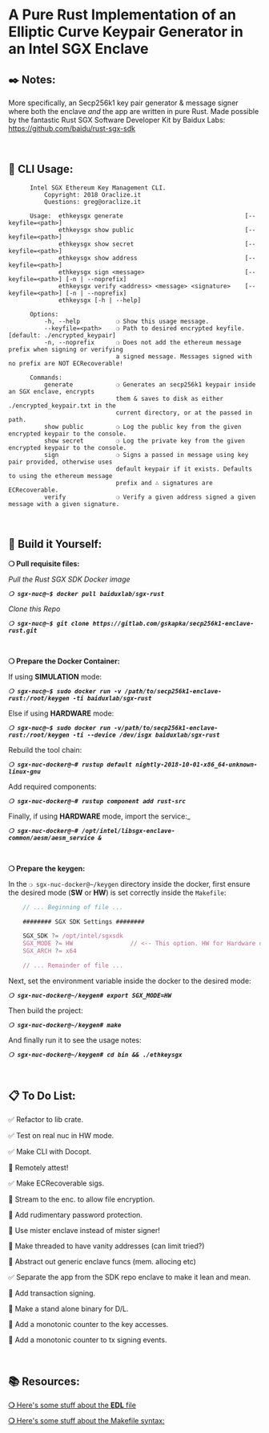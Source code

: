 # __A Pure Rust Implementation of an Elliptic Curve Keypair Generator in an Intel SGX Enclave__

## __:black_nib: Notes:__

More specifically, an Secp256k1 key pair generator & message signer where both the enclave _and_ the app are written in pure Rust. Made possible by the fantastic Rust SGX Software Developer Kit by Baidux Labs:
https://github.com/baidu/rust-sgx-sdk

&nbsp;

## __:page_with_curl: CLI Usage:__

<!-- Can I link to the actual usage file here so it updates on changes? -->

```
      Intel SGX Ethereum Key Management CLI.
          Copyright: 2018 Oraclize.it
          Questions: greg@oraclize.it

      Usage:  ethkeysgx generate                                  [--keyfile=<path>]
              ethkeysgx show public                               [--keyfile=<path>]
              ethkeysgx show secret                               [--keyfile=<path>]
              ethkeysgx show address                              [--keyfile=<path>] 
              ethkeysgx sign <message>                            [--keyfile=<path>] [-n | --noprefix]
              ethkeysgx verify <address> <message> <signature>    [--keyfile=<path>] [-n | --noprefix]
              ethkeysgx [-h | --help]

      Options:
          -h, --help          ❍ Show this usage message.
          --keyfile=<path>    ❍ Path to desired encrypted keyfile. [default: ./encrypted_keypair]
          -n, --noprefix      ❍ Does not add the ethereum message prefix when signing or verifying 
                              a signed message. Messages signed with no prefix are NOT ECRecoverable!

      Commands:
          generate            ❍ Generates an secp256k1 keypair inside an SGX enclave, encrypts
                              them & saves to disk as either ./encrypted_keypair.txt in the
                              current directory, or at the passed in path.
          show public         ❍ Log the public key from the given encrypted keypair to the console.
          show secret         ❍ Log the private key from the given encrypted keypair to the console.
          sign                ❍ Signs a passed in message using key pair provided, otherwise uses
                              default keypair if it exists. Defaults to using the ethereum message
                              prefix and ∴ signatures are ECRecoverable.
          verify              ❍ Verify a given address signed a given message with a given signature.
```

&nbsp;

## __:wrench: Build it Yourself:__


__❍ Pull requisite files:__

_Pull the Rust SGX SDK Docker image_

_**`❍ sgx-nuc@~$ docker pull baiduxlab/sgx-rust`**_

_Clone this Repo_

_**`❍ sgx-nuc@~$ git clone https://gitlab.com/gskapka/secp256k1-enclave-rust.git`**_

&nbsp;

__**❍ Prepare the Docker Container:**__

If using __SIMULATION__ mode:

_**`❍ sgx-nuc@~$ sudo docker run -v /path/to/secp256k1-enclave-rust:/root/keygen -ti baiduxlab/sgx-rust`**_

Else if using __HARDWARE__ mode:

_**`❍ sgx-nuc@~$ sudo docker run -v/path/to/secp256k1-enclave-rust:/root/keygen -ti --device /dev/isgx baiduxlab/sgx-rust`**_

Rebuild the tool chain:

_**`❍ sgx-nuc-docker@~# rustup default nightly-2018-10-01-x86_64-unknown-linux-gnu`**_

Add required components:

_**`❍ sgx-nuc-docker@~# rustup component add rust-src`**_

Finally, if using __HARDWARE__ mode, import the service:_

_**`❍ sgx-nuc-docker@~# /opt/intel/libsgx-enclave-common/aesm/aesm_service &`**_

&nbsp;

__❍ Prepare the keygen:__

In the `❍ sgx-nuc-docker@~/keygen` directory inside the docker, first ensure the desired mode (__SW__ or __HW__) is set correctly inside the `Makefile`:

```javascript
    // ... Beginning of file ...

    ######## SGX SDK Settings ########

    SGX_SDK ?= /opt/intel/sgxsdk
    SGX_MODE ?= HW                // <-- This option. HW for Hardware or SW for software.
    SGX_ARCH ?= x64

    // ... Remainder of file ...
```

Next, set the environment variable inside the docker to the desired mode:

_**`❍ sgx-nuc-docker@~/keygen# export SGX_MODE=HW`**_

Then build the project:

_**`❍ sgx-nuc-docker@~/keygen# make`**_

And finally run it to see the usage notes:

_**`❍ sgx-nuc-docker@~/keygen# cd bin && ./ethkeysgx`**_

&nbsp;

## __:clipboard: To Do List:__

:white_check_mark: Refactor to lib crate.

:white_check_mark: Test on real nuc in HW mode.

:white_check_mark: Make CLI with Docopt.

:black_square_button: Remotely attest!

:white_check_mark: Make ECRecoverable sigs.

:black_square_button: Stream to the enc. to allow file encryption.

:black_square_button: Add rudimentary password protection.

:black_square_button: Use mister enclave instead of mister signer!

:black_square_button: Make threaded to have vanity addresses (can limit tried?)

:black_square_button: Abstract out generic enclave funcs (mem. allocing etc)

:white_check_mark: Separate the app from the SDK repo enclave to make it lean and mean.

:black_square_button: Add transaction signing.

:black_square_button: Make a stand alone binary for D/L.

:black_square_button: Add a monotonic counter to the key accesses.

:black_square_button: Add a monotonic counter to tx signing events.


&nbsp;

## __:books: Resources:__

[__❍__ Here's some stuff about the __EDL__ file](https://software.intel.com/en-us/documentation/intel-sgx-web-based-training/the-enclave-definition-language)

[__❍__ Here's some stuff about the Makefile syntax:](https://www3.nd.edu/~zxu2/acms60212-40212/Makefile.pdf)

